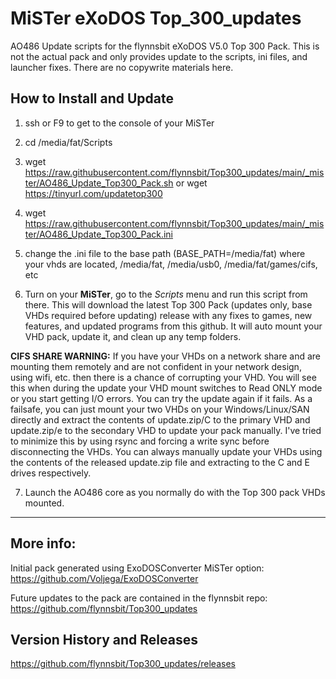 # MiSTer eXoDOS Top_300_updates
AO486 Update scripts for the flynnsbit eXoDOS V5.0 Top 300 Pack.  This is not the actual pack and only provides update to the scripts, ini files, and launcher fixes.  There are no copywrite materials here.

## How to Install and Update
1. ssh or F9 to get to the console of your MiSTer

2. cd /media/fat/Scripts

3. wget https://raw.githubusercontent.com/flynnsbit/Top300_updates/main/_mister/AO486_Update_Top300_Pack.sh  or wget https://tinyurl.com/updatetop300
5. wget https://raw.githubusercontent.com/flynnsbit/Top300_updates/main/_mister/AO486_Update_Top300_Pack.ini
6. change the .ini file to the base path (BASE_PATH=/media/fat) where your vhds are located, /media/fat, /media/usb0, /media/fat/games/cifs, etc
7. Turn on your __MiSTer__, go to the _Scripts_ menu and run this script from there. This will download the latest Top 300 Pack (updates only, base VHDs required before updating) release with any fixes to games, new features, and updated programs from this github.  It will auto mount your VHD pack, update it, and clean up any temp folders.

**CIFS SHARE WARNING:** If you have your VHDs on a network share and are mounting them remotely and are not confident in your network design, using wifi, etc. then there is a chance of corrupting your VHD.  You will see this when during the update your VHD mount switches to Read ONLY mode or you start getting I/O errors.  You can try the update again if it fails.  As a failsafe, you can just mount your two VHDs on your Windows/Linux/SAN directly and extract the contents of update.zip/C to the primary VHD and update.zip/e to the secondary VHD to update your pack manually.  I've tried to minimize this by using rsync and forcing a write sync before disconnecting the VHDs. You can always manually update your VHDs using the contents of the released update.zip file and extracting to the C and E drives respectively.  


7. Launch the AO486 core as you normally do with the Top 300 pack VHDs mounted.

-------------------------------------------------------------------------------------------------------

## More info:
Initial pack generated using ExoDOSConverter MiSTer option:  https://github.com/Voljega/ExoDOSConverter

Future updates to the pack are contained in the flynnsbit repo: https://github.com/flynnsbit/Top300_updates

## Version History and Releases
https://github.com/flynnsbit/Top300_updates/releases


